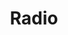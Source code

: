 ---
title: Radio
layout: "layouts/documentation.njk"
eleventyNavigation:
  key: radioEN
  title: Radio - coming soon
  locale: en
  parent: formsEN
  order: 4
  url: null
  hideMain: true
translationKey: "radio"
permalink: false
---